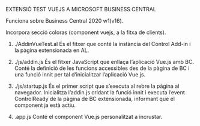EXTENSIÓ TEST VUEJS A MICROSOFT BUSINESS CENTRAL

Funciona sobre Business Central 2020 w1(v16).

Incorpora secció coloras (component vuejs, a la fitxa de clients).

1) ./AddinVueTest.al
És el fitxer que conté la instància del Control Add-in i la pàgina extensionada en AL.

2)	./js/addin.js
És el fitxer JavaScript que enllaça l’aplicació Vue.js amb BC. Conté la definició de les funcions accessibles des de la pàgina de BC i una funció innit per tal d’inicialitzar l’aplicació Vue.js.

3)	./js/startup.js
És el primer script que s’executa al rebre la pàgina al navegador. Inicialitza l’addin.js cridant la funció innit i executa l’event ControlReady de la pàgina de BC extensionada, informant que el component ja està actiu. 
 
4)	.app.js
Conté el component Vue.js personalitzat a incrustar. 
